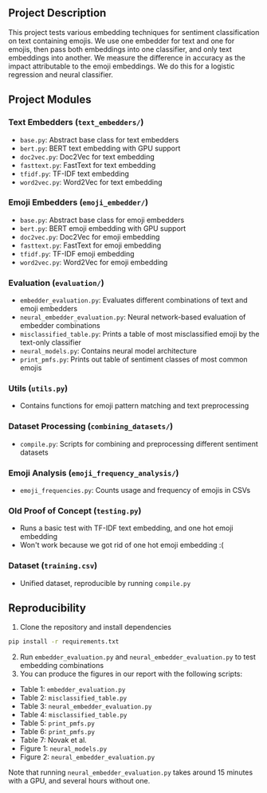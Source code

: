 ## Project Description

This project tests various embedding techniques for sentiment classification on text containing emojis. We use one embedder for text and one for emojis, then pass both embeddings into one classifier, and only text embeddings into another. We measure the difference in accuracy as the impact attributable to the emoji embeddings. We do this for a logistic regression and neural classifier.

## Project Modules

### Text Embedders (`text_embedders/`)
- `base.py`: Abstract base class for text embedders
- `bert.py`: BERT text embedding with GPU support
- `doc2vec.py`: Doc2Vec for text embedding
- `fasttext.py`: FastText for text embedding
- `tfidf.py`: TF-IDF text embedding
- `word2vec.py`: Word2Vec for text embedding

### Emoji Embedders (`emoji_embedder/`)
- `base.py`: Abstract base class for emoji embedders
- `bert.py`: BERT emoji embedding with GPU support
- `doc2vec.py`: Doc2Vec for emoji embedding
- `fasttext.py`: FastText for emoji embedding
- `tfidf.py`: TF-IDF emoji embedding
- `word2vec.py`: Word2Vec for emoji embedding

### Evaluation (`evaluation/`)
- `embedder_evaluation.py`: Evaluates different combinations of text and emoji embedders
- `neural_embedder_evaluation.py`: Neural network-based evaluation of embedder combinations
- `misclassified_table.py`: Prints a table of most misclassified emoji by the text-only classifier
- `neural_models.py`: Contains neural model architecture
- `print_pmfs.py`: Prints out table of sentiment classes of most common emojis

### Utils (`utils.py`)
- Contains functions for emoji pattern matching and text preprocessing

### Dataset Processing (`combining_datasets/`)
- `compile.py`: Scripts for combining and preprocessing different sentiment datasets

### Emoji Analysis (`emoji_frequency_analysis/`)
- `emoji_frequencies.py`: Counts usage and frequency of emojis in CSVs

### Old Proof of Concept (`testing.py`)
- Runs a basic test with TF-IDF text embedding, and one hot emoji embedding
- Won't work because we got rid of one hot emoji embedding :(

### Dataset (`training.csv`)
- Unified dataset, reproducible by running `compile.py`

## Reproducibility  

1. Clone the repository and install dependencies
```bash
pip install -r requirements.txt
```
2. Run `embedder_evaluation.py` and `neural_embedder_evaluation.py` to test embedding combinations
3. You can produce the figures in our report with the following scripts:
- Table 1: `embedder_evaluation.py`
- Table 2: `misclassified_table.py`
- Table 3: `neural_embedder_evaluation.py`
- Table 4: `misclassified_table.py`
- Table 5: `print_pmfs.py`
- Table 6: `print_pmfs.py`
- Table 7: Novak et al.
- Figure 1: `neural_models.py`
- Figure 2: `neural_embedder_evaluation.py`

Note that running `neural_embedder_evaluation.py` takes around 15 minutes with a GPU, and several hours without one. 
